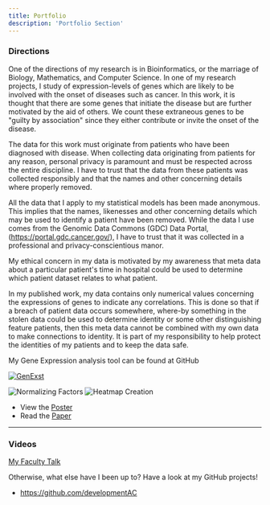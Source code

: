 ```yaml
---
title: Portfolio
description: 'Portfolio Section'
---
```


### Directions

One of the directions of my research is in Bioinformatics, or the marriage of Biology, Mathematics, and Computer Science. In one of my research projects, I study of expression-levels of genes which are likely to be involved with the onset of diseases such as cancer. In this work, it is thought that there are some genes that initiate the disease but are further motivated by the aid of others. We count these extraneous genes to be "guilty by association" since they either contribute or invite the onset of the disease.

The data for this work must originate from patients who have been diagnosed with disease. When collecting data originating from patients for any reason, personal privacy is paramount and must be respected across the entire discipline. I have to trust that the data from these patients was collected responsibly and that the names and other concerning details where properly removed.

All the data that I apply to my statistical models has been made anonymous. This implies that the names, likenesses and other concerning details which may be used to identify a patient have been removed. While the data I use comes from the Genomic Data Commons (GDC) Data Portal, (https://portal.gdc.cancer.gov/), I have to trust that it was collected in a professional and privacy-conscientious manor.

My ethical concern in my data is motivated by my awareness that meta data about a particular patient's time in hospital could be used to determine which patient dataset relates to what patient.

In my published work, my data contains only numerical values concerning the expressions of genes to indicate any correlations. This is done so that if a breach of patient data occurs somewhere, where-by something in the stolen data could be used to determine identity or some other distinguishing feature patients, then this meta data cannot be combined with my own data to make connections to identity. It is part of my responsibility to help protect the identities of my patients and to keep the data safe.

My Gene Expression analysis tool can be found at GitHub

[![GenExst](/images/genexst_logo.png)](https://github.com/developmentAC/genExSt)

![Normalizing Factors](/images/genexst/genexst1.png)
![Heatmap Creation](/images/genexst/genexst2.png)


+ View the [Poster](/images/genexst/geneExp_poster.pdf)
+ Read the [Paper](https://www.researchgate.net/publication/350905987_GenExSt_A_Tool_to_Identify_Correlation_of_Gene_Expression_After_Normalization_with_Housekeeping_Genes?_sg%5B0%5D=CBV90Y88sWRV8RGpxoC-C_IJ053qZlgmygsNBt48COg5zd0rW-HPVPqwmFQ-jG6UL3VhTnhWtUMWLmoibG9fGIAIsSW4MBA4FEKgMy70.GU5m7UphTzCKbODUA1XLjsoYwyc_qB-wNPLmdibStUNVpxAlAPOQcrdRsV8Q0aVwvvTNHUONvZHCmXIzNssSLA)

---
### Videos
[My Faculty Talk](https://www.youtube.com/watch?v=A8QsWP9NGUs)



Otherwise, what else have I been up to? Have a look at my GitHub projects!
+ https://github.com/developmentAC
